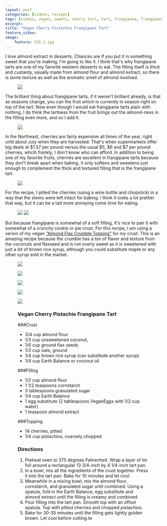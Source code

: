 ```yaml
---
layout: post
categories: [videos, recipes]
tags: [videos, vegan, sweets, cherry tart, tart, frangipane, frangipane tart, cherry frangipane tart, pistachio, cherry pistachio frangipane tart, vegan frangipane tart, cherries, cherry season, almonds, almond extract]
excerpt: 
title: "Vegan Cherry Pistachio Frangipane Tart"
feature_video: 
image:
    feature: 331-1.jpg
---
```


I love almond extract in desserts.  Chances are if you put it in something sweet that you're making, I'm going to like it.  I think that's why frangipane tarts are one of my favorite western desserts to eat.  The filling itself is thick and custardy, usually made from almond flour and almond extract, so there is some texture as well as the aromatic smell of almond involved.

<figure>
<img src="/images/331-7.jpg">
</figure>  

The brilliant thing about frangipane tarts, if it weren't brilliant already, is that as seasons change, you can the fruit which is currently in season right on top of the tart.  Now even though I would eat frangipane tarts plain with nothing, I do think the tartness from the fruit brings out the almond-ness in the filling even more, and so I add it.

<figure>
<img src="/images/331-8.jpg">
</figure> 

In the Northeast, cherries are fairly expensive all times of the year, right until about July when they are harvested.  That's when supermarkets offer big deals at $1.57 per pound versus the usual $5, $6 and $7 per pound cherries, whcih frankly, I don't know who can afford.  In addition to being one of my favorite fruits, cherries are excellent in frangipane tarts because they don't break apart when baking.  It only softens and sweetens just enough to complement the thick and textured filling that is the frangipane tart.

<figure>
<img src="/images/331-9.jpg">
</figure> 

For the recipe, I pitted the cherries (using a wine bottle and chopstick) in a way that the stems were left intact for baking.  I think it looks a lot prettier that way, but it can be a tad more annoying come time for eating.


<figure class="half">
    <img src="/images/331-2.jpg">
    <img src="/images/331-3.jpg">
</figure>

But because frangipane is somewhat of a soft filling, it's nice to pair it with somewhat of a crunchy cookie or pie crust.  For this recipe, I am using a verion of my vegan ["Almond Flax Crumble Topping"](http://eastmeetskitchen.com/recipes/high-protein-almond-flax-crumble-topping/) for my crust.  This is an amazing recipe because the crumble has a ton of flavor and texture from the coconuts and flaxseed and is not overly sweet as it is sweetened with just a bit of brown rice syrup, although you could substitute maple or any other syrup sold in the market.

<figure>
<img src="/images/331-4.jpg">
</figure> 
<figure>
<img src="/images/331-5.jpg">
</figure> 
<figure>
<img src="/images/331-9.jpg">
</figure> 
<figure>
<img src="/images/331-6.jpg">
</figure> 
<figure>
<img src="/images/331-1.jpg">
</figure> 


<figure class="ingredients" markdown="1">

### Vegan Cherry Pistachio Frangipane Tart

###Crust

- 3/4 cup almond flour
- 1/3 cup unsweetened coconut,
- 1/6 cup ground flax seeds
- 1/3 cup oats, ground
- 1/4 cup brown rice syrup (can substitute another syrup)
- 1/4 cup Earth Balance or coconut oil

###Filling

- 1/2 cup almond flour
- 1 1/2 teaspoons cornstarch
- 3 tablespoons granulated sugar
- 1/4 cup Earth Balance
- 1 egg substitute (2 tablespoons VeganEggs with 1/2 cup water)
- 1 teaspoon almond extract

###Topping

- 14 cherries, pitted
- 1/4 cup pistachios, coarsely chopped 


</figure>

<figure class="directions" markdown="1">

### Directions

1. Preheat oven to 375 degrees Fahrenheit.  Wrap a layer of tin foil around a rectangular 13 3/4-inch by 4 1/4-inch tart pan.
2. In a bowl, mix all the ingredients of the crust together.  Press it into the tart pan.  Bake for 10 minutes and let cool.
3. Meanwhile in a mixing bowl, mix the almond flour, cornstarch, and granulated sugar until combined.  Using a spatula, fold in the Earth Balance, egg substitute and almond extract until the filling is creamy and combined.
4. Pour filling into the tart pan. Smooth top with an offset spatula. Top with pitted cherries and chopped pistachios.
5. Bake for 30-35 minutes until the filling gets lightly golden brown.  Let cool before cutting.te

</figure>